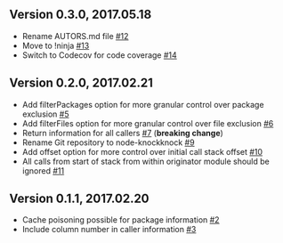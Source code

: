 ## Version 0.3.0, 2017.05.18

* Rename AUTORS.md file [#12](https://github.com/NotNinja/node-knockknock/issues/12)
* Move to !ninja [#13](https://github.com/NotNinja/node-knockknock/issues/13)
* Switch to Codecov for code coverage [#14](https://github.com/NotNinja/node-knockknock/issues/14)

## Version 0.2.0, 2017.02.21

* Add filterPackages option for more granular control over package exclusion [#5](https://github.com/NotNinja/node-knockknock/issues/5)
* Add filterFiles option for more granular control over file exclusion [#6](https://github.com/NotNinja/node-knockknock/issues/6)
* Return information for all callers [#7](https://github.com/NotNinja/node-knockknock/issues/7) (**breaking change**)
* Rename Git repository to node-knockknock [#9](https://github.com/NotNinja/node-knockknock/issues/9)
* Add offset option for more control over initial call stack offset [#10](https://github.com/NotNinja/node-knockknock/issues/10)
* All calls from start of stack from within originator module should be ignored [#11](https://github.com/NotNinja/node-knockknock/issues/11)

## Version 0.1.1, 2017.02.20

* Cache poisoning possible for package information [#2](https://github.com/NotNinja/node-knockknock/issues/2)
* Include column number in caller information [#3](https://github.com/NotNinja/node-knockknock/issues/3)

